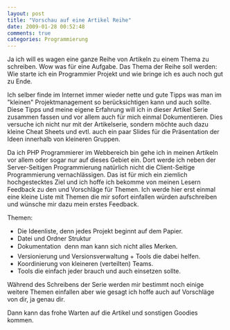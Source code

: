 ```yaml
---
layout: post
title: "Vorschau auf eine Artikel Reihe"
date: 2009-01-28 00:52:48
comments: true
categories: Programmierung
---
```


Ja ich will es wagen eine ganze Reihe von Artikeln zu einem Thema zu schreiben. Wow was für eine Aufgabe. Das Thema der Reihe soll werden:  Wie starte ich ein Programmier Projekt und wie bringe ich es auch noch gut zu Ende.

Ich selber finde im Internet immer wieder nette und gute Tipps was man im "kleinen" Projektmanagement so berücksichtigen kann und auch sollte. Diese Tipps und meine eigene Erfahrung will ich in dieser Artikel Serie zusammen fassen und vor allem auch für mich einmal Dokumentieren. Dies versuche ich nicht nur mit der Artikelserie, sondern möchte auch dazu kleine Cheat Sheets und evtl. auch ein paar Slides für die Präsentation der Ideen innerhalb von kleineren Gruppen.

Da ich PHP Programmierer im Webbereich bin gehe ich in meinen Artikeln vor allem oder sogar nur auf dieses Gebiet ein. Dort werde ich neben der Server-Seitigen Programmierung natürlich nicht die Client-Seitige Programmierung vernachlässigen.
Das ist für mich ein ziemlich hochgestecktes Ziel und ich hoffe ich bekomme von meinen Lesern Feedback zu den und Vorschläge für Themen. Ich werde hier erst einmal eine kleine Liste mit Themen die mir sofort einfallen würden aufschreiben und wünsche mir dazu mein erstes Feedback.

Themen:

* Die Ideenliste, denn jedes Projekt beginnt auf dem Papier.
* Datei und Ordner Struktur
* Dokumentation  denn man kann sich nicht alles Merken.
* Versionierung  und Versionsverwaltung + Tools die dabei helfen.
* Koordinierung von kleineren (verteilten) Teams.
* Tools die einfach jeder brauch und auch einsetzen sollte. 

Während des Schreibens der Serie werden mir bestimmt noch einige weitere Themen einfallen aber wie gesagt ich hoffe auch auf Vorschläge von dir, ja genau dir.

Dann kann das frohe Warten auf die Artikel und sonstigen Goodies kommen.


